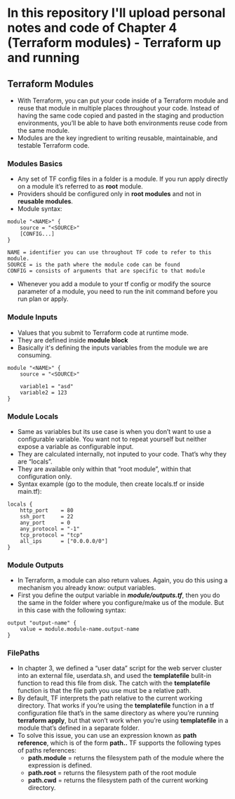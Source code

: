# In this repository I'll upload personal notes and code of Chapter 4 (Terraform modules) - Terraform up and running
## Terraform Modules
* With Terraform, you can put your code inside of a Terraform module and reuse that module in multiple places throughout your code. Instead of having the same code copied and pasted in the staging and production environments, you’ll be able to have both environments reuse code from the same module.
* Modules are the key ingredient to writing reusable, maintainable, and testable Terraform code.
### Modules Basics
* Any set of TF config files in a folder is a module. If you run apply directly on a module it’s referred to as **root** module.
* Providers should be configured only in **root modules** and not in **reusable modules**.
* Module syntax:
```
module "<NAME>" {
	source = "<SOURCE>"
	[CONFIG...]
}

NAME = identifier you can use throughout TF code to refer to this module.
SOURCE = is the path where the module code can be found
CONFIG = consists of arguments that are specific to that module
```
* Whenever you add a module to your tf config or modify the source parameter of a module, you need to run the init command before you run plan or apply.
### Module Inputs
* Values that you submit to Terraform code at runtime mode.
* They are defined inside **module block**
* Basically it's defining the inputs variables from the module we are consuming.
```
module "<NAME>" {
	source = "<SOURCE>"
	
	variable1 = "asd"
	variable2 = 123
}
```
### Module Locals
* Same as variables but its use case is when you don’t want to use a configurable variable. You want not to repeat yourself but neither expose a variable as configurable input.
* They are calculated internally, not inputed to your code. That’s why they are “locals”.
* They are available only within that “root module”, within that configuration only.
* Syntax example (go to the module, then create locals.tf or inside main.tf):
```
locals {
    http_port    = 80
    ssh_port     = 22
    any_port     = 0
    any_protocol = "-1"
    tcp_protocol = "tcp"
    all_ips      = ["0.0.0.0/0"]
}
```
### Module Outputs
* In Terraform, a module can also return values. Again, you do this using a
mechanism you already know: output variables.
* First you define the output variable in ***module/outputs.tf***, then you do the same in the folder where you configure/make us of the module. But in this case with the following syntax:
```
output "output-name" {
    value = module.module-name.output-name
}
```
### FilePaths
* In chapter 3, we defined a “user data” script for the web server cluster into an external file, userdata.sh, and used the **templatefile** bulit-in function to read this file from disk. The catch with the **templatefile** function is that the file path you use must be a relative path.
* By default, TF interprets the path relative to the current working directory. That works if you’re using the **templatefile** function in a tf configuration file that’s in the same directory as where you’re running **terraform apply**, but that won’t work when you’re using **templatefile** in a module that’s defined in a separate folder.
* To solve this issue, you can use an expression known as **path reference**, which is of the form **path.<TYPE>.** TF supports the following types of paths references:
    * **path.module** = returns the filesystem path of the module where the expression is defined.
    * **path.root** = returns the filesystem path of the root module
    * **path.cwd** = returns the filesystem path of the current working directory.

